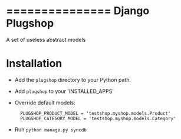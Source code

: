 ===============
Django Plugshop
===============

A set of useless abstract models

Installation
============

* Add the `plugshop` directory to your Python path.

* Add `plugshop` to your 'INSTALLED_APPS'

* Override default models:

        PLUGSHOP_PRODUCT_MODEL = 'testshop.myshop.models.Product'
        PLUGSHOP_CATEGORY_MODEL = 'testshop.myshop.models.Category'
    
* Run `python manage.py syncdb`